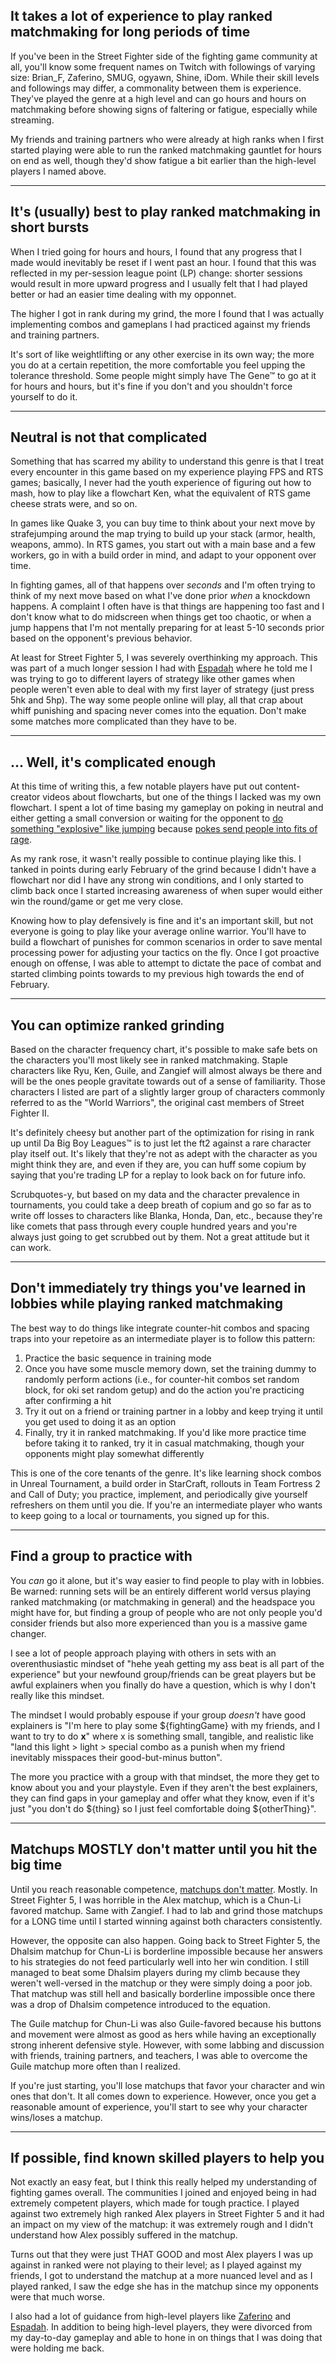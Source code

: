 ## It takes a lot of experience to play ranked matchmaking for long periods of time

If you've been in the Street Fighter side of the fighting game community at all, you'll know some frequent names on Twitch with followings of varying size: Brian_F, Zaferino, SMUG, ogyawn, Shine, iDom. While their skill levels and followings may differ, a commonality between them is experience. They've played the genre at a high level and can go hours and hours on matchmaking before showing signs of faltering or fatigue, especially while streaming. 

My friends and training partners who were already at high ranks when I first started playing were able to run the ranked matchmaking gauntlet for hours on end as well, though they'd show fatigue a bit earlier than the high-level players I named above.

---

## It's (usually) best to play ranked matchmaking in short bursts

When I tried going for hours and hours, I found that any progress that I made would inevitably be reset if I went past an hour. I found that this was reflected in my per-session league point (LP) change: shorter sessions would result in more upward progress and I usually felt that I had played better or had an easier time dealing with my opponnet. 

The higher I got in rank during my grind, the more I found that I was actually implementing combos and gameplans I had practiced against my friends and training partners.

It's sort of like weightlifting or any other exercise in its own way; the more you do at a certain repetition, the more comfortable you feel upping the tolerance threshold. Some people might simply have The Gene™ to go at it for hours and hours, but it's fine if you don't and you shouldn't force yourself to do it.

---

## Neutral is not that complicated

Something that has scarred my ability to understand this genre is that I treat every encounter in this game based on my experience playing FPS and RTS games; basically, I never had the youth experience of figuring out how to mash, how to play like a flowchart Ken, what the equivalent of RTS game cheese strats were, and so on. 

In games like Quake 3, you can buy time to think about your next move by strafejumping around the map trying to build up your stack (armor, health, weapons, ammo). In RTS games, you start out with a main base and a few workers, go in with a build order in mind, and adapt to your opponent over time. 

In fighting games, all of that happens over *seconds* and I'm often trying to think of my next move based on what I've done prior *when* a knockdown happens. A complaint I often have is that things are happening too fast and I don't know what to do midscreen when things get too chaotic, or when a jump happens that I'm not mentally preparing for at least 5-10 seconds prior based on the opponent's previous behavior.

At least for Street Fighter 5, I was severely overthinking my approach. This was part of a much longer session I had with [Espadah](https://metafy.gg/@espadah/sessions) where he told me I was trying to go to different layers of strategy like other games when people weren't even able to deal with my first layer of strategy (just press 5hk and 5hp). The way some people online will play, all that crap about whiff punishing and spacing never comes into the equation. Don't make some matches more complicated than they have to be.

---

## ... Well, it's complicated enough

At this time of writing this, a few notable players have put out content-creator videos about flowcharts, but one of the things I lacked was my own flowchart. I spent a lot of time basing my gameplay on poking in neutral and either getting a small conversion or waiting for the opponent to [do something "explosive" like jumping](https://www.youtube.com/watch?v=FPpMo76lxoM) because [pokes send people into fits of rage](https://www.youtube.com/watch?v=QBEw-VUgPb4). 

As my rank rose, it wasn't really possible to continue playing like this. I tanked in points during early February of the grind because I didn't have a flowchart nor did I have any strong win conditions, and I only started to climb back once I started increasing awareness of when super would either win the round/game or get me very close.

Knowing how to play defensively is fine and it's an important skill, but not everyone is going to play like your average online warrior. You'll have to build a flowchart of punishes for common scenarios in order to save mental processing power for adjusting your tactics on the fly. Once I got proactive enough on offense, I was able to attempt to dictate the pace of combat and started climbing points towards to my previous high towards the end of February.

---

## You can optimize ranked grinding

Based on the character frequency chart, it's possible to make safe bets on the characters you'll most likely see in ranked matchmaking. Staple characters like Ryu, Ken, Guile, and Zangief will almost always be there and will be the ones people gravitate towards out of a sense of familiarity. Those characters I listed are part of a slightly larger group of characters commonly referred to as the "World Warriors", the original cast members of Street Fighter II.

It's definitely cheesy but another part of the optimization for rising in rank up until Da Big Boy Leagues™ is to just let the ft2 against a rare character play itself out. It's likely that they're not as adept with the character as you might think they are, and even if they are, you can huff some copium by saying that you're trading LP for a replay to look back on for future info.

Scrubquotes-y, but based on my data and the character prevalence in tournaments, you could take a deep breath of copium and go so far as to write off losses to characters like Blanka, Honda, Dan, etc., because they're like comets that pass through every couple hundred years and you're always just going to get scrubbed out by them. Not a great attitude but it can work.

---

## Don't immediately try things you've learned in lobbies while playing ranked matchmaking

The best way to do things like integrate counter-hit combos and spacing traps into your repetoire as an intermediate player is to follow this pattern:
1. Practice the basic sequence in training mode
2. Once you have some muscle memory down, set the training dummy to randomly perform actions (i.e., for counter-hit combos set random block, for oki set random getup) and do the action you're practicing after confirming a hit
3. Try it out on a friend or training partner in a lobby and keep trying it until you get used to doing it as an option
4. Finally, try it in ranked matchmaking. If you'd like more practice time before taking it to ranked, try it in casual matchmaking, though your opponents might play somewhat differently 

This is one of the core tenants of the genre. It's like learning shock combos in Unreal Tournament, a build order in StarCraft, rollouts in Team Fortress 2 and Call of Duty; you practice, implement, and periodically give yourself refreshers on them until you die. If you're an intermediate player who wants to keep going to a local or tournaments, you signed up for this.

---

## Find a group to practice with

You *can* go it alone, but it's way easier to find people to play with in lobbies. Be warned: running sets will be an entirely different world versus playing ranked matchmaking (or matchmaking in general) and the headspace you might have for, but finding a group of people who are not only people you'd consider friends but also more experienced than you is a massive game changer.

I see a lot of people approach playing with others in sets with an overenthusiastic mindset of "hehe yeah getting my ass beat is all part of the experience" but your newfound group/friends can be great players but be awful explainers when you finally do have a question, which is why I don't really like this mindset.

The mindset I would probably espouse if your group *doesn't* have good explainers is "I'm here to play some ${fightingGame} with my friends, and I want to try to do **x**" where x is something small, tangible, and realistic like "land this light > light > special combo as a punish when my friend inevitably misspaces their good-but-minus button".

The more you practice with a group with that mindset, the more they get to know about you and your playstyle. Even if they aren't the best explainers, they can find gaps in your gameplay and offer what they know, even if it's just "you don't do ${thing} so I just feel comfortable doing ${otherThing}".

---

## Matchups MOSTLY don't matter until you hit the big time

Until you reach reasonable competence, [matchups don't matter](https://www.youtube.com/watch?v=Ts9TGTZfLsk). Mostly. In Street Fighter 5, I was horrible in the Alex matchup, which is a Chun-Li favored matchup. Same with Zangief. I had to lab and grind those matchups for a LONG time until I started winning against both characters consistently.

However, the opposite can also happen. Going back to Street Fighter 5, the Dhalsim matchup for Chun-Li is borderline impossible because her answers to his strategies do not feed particularly well into her win condition. I still managed to beat some Dhalsim players during my climb because they weren't well-versed in the matchup or they were simply doing a poor job. That matchup was still hell and basically borderline impossible once there was a drop of Dhalsim competence introduced to the equation.

The Guile matchup for Chun-Li was also Guile-favored because his buttons and movement were almost as good as hers while having an exceptionally strong inherent defensive style. However, with some labbing and discussion with friends, training partners, and teachers, I was able to overcome the Guile matchup more often than I realized.

If you're just starting, you'll lose matchups that favor your character and win ones that don't. It all comes down to experience. However, once you get a reasonable amount of experience, you'll start to see why your character wins/loses a matchup.

---

## If possible, find known skilled players to help you

Not exactly an easy feat, but I think this really helped my understanding of fighting games overall. The communities I joined and enjoyed being in had extremely competent players, which made for tough practice. I played against two extremely high ranked Alex players in Street Fighter 5 and it had an impact on my view of the matchup: it was extremely rough and I didn't understand how Alex possibly suffered in the matchup. 

Turns out that they were just THAT GOOD and most Alex players I was up against in ranked were not playing to their level; as I played against my friends, I got to understand the matchup at a more nuanced level and as I played ranked, I saw the edge she has in the matchup since my opponents were that much worse.

I also had a lot of guidance from high-level players like [Zaferino](https://www.twitch.tv/zaferino1) and [Espadah](https://www.twitch.tv/espadah). In addition to being high-level players, they were divorced from my day-to-day gameplay and able to hone in on things that I was doing that were holding me back.